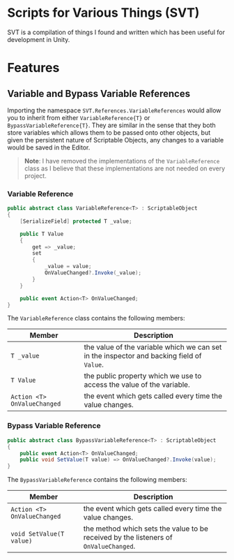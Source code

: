 # Scripts for Various Things (SVT)
SVT is a compilation of things I found and written which has been useful for development in Unity.

# Features

## Variable and Bypass Variable References

Importing the namespace `SVT.References.VariableReferences` would allow you to inherit from either `VariableReference{T}` or `BypassVariableReference{T}`.
They are similar in the sense that they both store variables which allows them to be passed onto other objects,
but given the persistent nature of Scriptable Objects, any changes to a variable would be saved in the Editor.

> **Note**: I have removed the implementations of the `VariableReference` class as I believe that these implementations are not needed on every project.

### Variable Reference

```cs
public abstract class VariableReference<T> : ScriptableObject
{
    [SerializeField] protected T _value;

    public T Value
    {
        get => _value;
        set
        {
            _value = value;
            OnValueChanged?.Invoke(_value);
        }
    }

    public event Action<T> OnValueChanged;
}
```

The `VariableReference` class contains the following members:

|Member|Description|
|-|-|
|`T _value`|the value of the variable which we can set in the inspector and backing field of `Value`.|
|`T Value`|the public property which we use to access the value of the variable.|
|`Action <T> OnValueChanged`|the event which gets called every time the value changes.|

### Bypass Variable Reference

```cs
public abstract class BypassVariableReference<T> : ScriptableObject
{
    public event Action<T> OnValueChanged;
    public void SetValue(T value) => OnValueChanged?.Invoke(value);
}
```

The `BypassVariableReference` contains the following members:

|Member|Description|
|-|-|
|`Action <T> OnValueChanged`|the event which gets called every time the value changes.|
|`void SetValue(T value)`|the method which sets the value to be received by the listeners of `OnValueChanged`.|